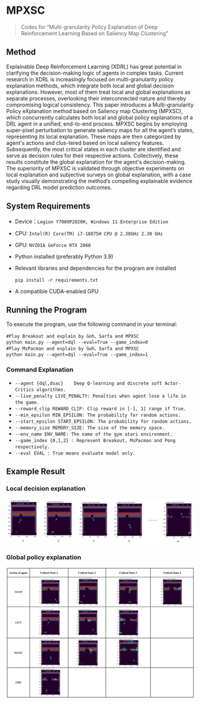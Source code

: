 # MPXSC

> Codes for “Multi-granularity Policy Explanation of Deep Reinforcement Learning Based on Saliency Map Clustering”

## Method 

Explainable Deep Reinforcement Learning (XDRL) has great potential in clarifying the decision-making logic of agents in complex tasks. Current research in XDRL is increasingly focused on multi-granularity policy explanation methods, which integrate both local and global decision explanations. However, most of them treat local and global explanations as separate processes, overlooking their interconnected nature and thereby compromising logical consistency. This paper introduces a Multi-granularity Policy eXplanation method based on Saliency map Clustering (MPXSC), which concurrently calculates both local and global policy explanations of a DRL agent in a unified, end-to-end process. MPXSC begins by employing super-pixel perturbation to generate saliency maps for all the agent’s states, representing its local explanation. These maps are then categorized by agent's actions and clus-tered based on local saliency features. Subsequently, the most critical states in each cluster are identified and serve as decision rules for their respective actions. Collectively, these results constitute the global explanation for the agent's decision-making. The superiority of MPXSC is validated through objective experiments on local explanation and subjective surveys on global explanation, with a case study visually demonstrating the method’s compelling explainable evidence regarding DRL model prediction outcomes.

## System Requirements

- Device：`Legion Y7000P2020H, Windows 11 Enterprise Edition`

- CPU: `Intel(R) Core(TM) i7-10875H CPU @ 2.30GHz 2.30 GHz`

- GPU: `NVIDIA GeForce RTX 2060`

- Python installed (preferably Python 3.9)

- Relevant libraries and dependencies for the program are installed

  `pip install -r requirements.txt`

- A compatible CUDA-enabled GPU

## Running the Program

To execute the program, use the following command in your terminal:

```shell
#Play Breakout and explain by Goh、Sarfa and MPXSC
python main.py --agent=dql --eval=True --game_index=0
#Play MsPacman and explain by Goh、Sarfa and MPXSC
python main.py --agent=dql --eval=True --game_index=1
```

### Command Explanation

- `--agent {dql,dsac}    Deep Q-learning and discrete soft Actor-Critics algorithms.`
- `--live_penalty LIVE_PENALTY: Penalties when agent lose a life in the game.`
- `--reward_clip REWARD_CLIP: Clip reward in [-1, 1] range if True.`
- `--min_epsilon MIN_EPSILON: The probability for random actions.`
- `--start_epsilon START_EPSILON: The probability for random actions.`
- `--memory_size MEMORY_SIZE: The size of the memory space.`
- `--env_name ENV_NAME: The name of the gym atari environment.`
- `--game_index {0,1,2} : Represent Breakout, MsPacman and Pong respectively.`
- `--eval EVAL : True means evaluate model only.`

## Example Result

### Local decision explanation 



![image-20240810043617394](./result/Local.png)

### Global policy explanation

![image-20240810043712108](./result/Global.png)
